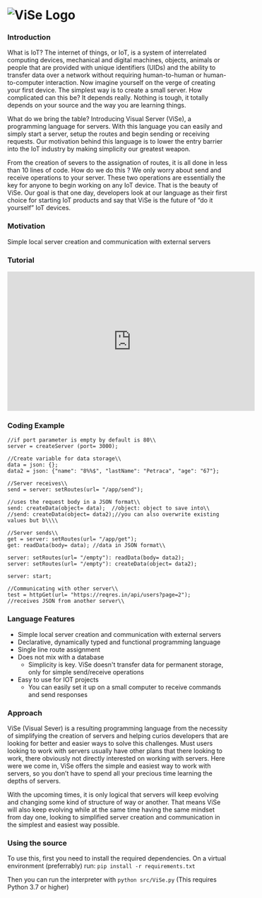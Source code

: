 # ![ViSe Logo](https://raw.githubusercontent.com/AmandaJanice/ViSe/master/ViSe%20logo.svg)

### Introduction
What is IoT? The internet of things, or IoT, is a system of interrelated computing devices, mechanical and digital machines, objects, animals or people that are provided with unique identifiers (UIDs) and the ability to transfer data over a network without requiring human-to-human or human-to-computer interaction. Now imagine yourself on the verge of creating your first device. The simplest way is to create a small server. How complicated can this be? It depends really. Nothing is tough, it totally depends on your source and the way you are learning things. 

What do we bring the table? Introducing Visual Server (ViSe), a programming language for servers. With this language you can easily and simply start a server, setup the routes and begin sending or receiving requests. Our motivation behind this language is to lower the entry barrier into the IoT industry by making simplicity our greatest weapon. 	

From the creation of severs to the assignation of routes, it is all done in less than 10 lines of code. How do we do this ? We only worry about send and receive operations to your server. These two operations are essentially the key for anyone to begin working on any IoT device. That is the beauty of ViSe. Our goal is that one day, developers look at our language as their first choice for starting IoT products and say that ViSe is the future of “do it yourself” IoT devices.

### Motivation
Simple local server creation and communication with external servers

### Tutorial
<iframe width="560" height="315" src="https://www.youtube.com/embed/p5X6shu7544" frameborder="0" allow="accelerometer; autoplay; encrypted-media; gyroscope; picture-in-picture" allowfullscreen></iframe>

### Coding Example
```
//if port parameter is empty by default is 80\\
server = createServer (port= 3000);

//Create variable for data storage\\
data = json: {};
data2 = json: {"name": "8%%$", "lastName": "Petraca", "age": "67"};

//Server receives\\
send = server: setRoutes(url= "/app/send");

//uses the request body in a JSON format\\
send: createData(object= data);  //object: object to save into\\
//send: createData(object= data2);//you can also overwrite existing values but b\\\\

//Server sends\\
get = server: setRoutes(url= "/app/get");
get: readData(body= data); //data in JSON format\\

server: setRoutes(url= "/empty"): readData(body= data2);
server: setRoutes(url= "/empty"): createData(object= data2);

server: start;

//Communicating with other server\\
test = httpGet(url= "https://reqres.in/api/users?page=2");
//receives JSON from another server\\

```

### Language Features
- Simple local server creation and communication with external servers
- Declarative, dynamically typed and functional programming language
- Single line route assignment	
- Does not mix with a database
  - Simplicity is key. ViSe doesn't transfer data for permanent storage, only for simple send/receive operations
- Easy to use for IOT projects
  - You can easily set it up on a small computer to receive commands and send responses

### Approach
ViSe (Visual Sever) is a resulting programming language from the necessity of simplifying the creation of servers and helping curios developers that are looking for better and easier ways to solve this challenges. Must users looking to work with servers usually have other plans that there looking to work, there obviously not directly interested on working with servers. Here were we come in, ViSe offers the simple and easiest way to work with servers, so you don’t have to spend all your precious time learning the depths of servers. 

With the upcoming times, it is only logical that servers will keep evolving and changing some kind of structure of way or another. That means ViSe will also keep evolving while at the same time having the same mindset from day one, looking to simplified server creation and communication in the simplest and easiest way possible. 

### Using the source
To use this, first you need to install the required dependencies.
On a virtual environment (preferrably) run: ```pip install -r requirements.txt```

Then you can run the interpreter with ```python src/ViSe.py```
(This requires Python 3.7 or higher)
